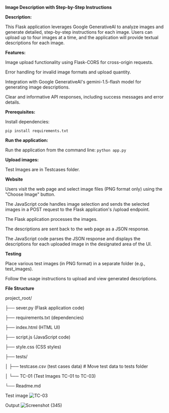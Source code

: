 **Image Description with Step-by-Step Instructions**

**Description:**

This Flask application leverages Google GenerativeAI to analyze images and generate detailed, step-by-step instructions for each image. Users can upload up to four images at a time, and the application will provide textual descriptions for each image.

**Features:**

Image upload functionality using Flask-CORS for cross-origin requests.

Error handling for invalid image formats and upload quantity.

Integration with Google GenerativeAI's gemini-1.5-flash model for generating image descriptions.

Clear and informative API responses, including success messages and error details.



**Prerequisites:**

Install dependencies:

`pip install requirements.txt`

**Run the application:**

Run the application from the command line:
`python app.py`

**Upload images:**

Test Images are in Testcases folder.

**Website**

Users visit the web page and select image files (PNG format only) using the "Choose Image" button.

The JavaScript code handles image selection and sends the selected images in a POST request to the Flask application's /upload endpoint.

The Flask application processes the images.

The descriptions are sent back to the web page as a JSON response.

The JavaScript code parses the JSON response and displays the descriptions for each uploaded image in the designated area of the UI.

**Testing**

Place various test images (in PNG format) in a separate folder (e.g., test_images).

Follow the usage instructions to upload and view generated descriptions.

**File Structure**

project_root/


├── sever.py (Flask application code)

├── requirements.txt (dependencies)

├── index.html (HTML UI)

├── script.js (JavaScript code)

├── style.css (CSS styles)

├── tests/

│   ├── testcase.csv (test cases data)  # Move test data to tests folder

│   └── TC-01 (Test Images TC-01 to TC-03)

└── Readme.md

Test image 
![TC-03](https://github.com/user-attachments/assets/ace4a066-2600-4c7b-8070-8e24e63a2843)

Output
![Screenshot (345)](https://github.com/user-attachments/assets/257e8412-9db8-405e-9c1d-fbe2c4fd81a3)
